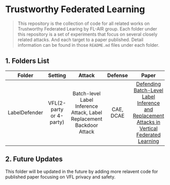 # Trustworthy Federated Learning

> This repository is the collection of code for all related works on Trustworthy Federated Learing by FL-AIR group.
> Each folder under this repository is a set of experiments that focus on several closely related attacks. And each target to a paper published. Detail information can be found in those `README.md` files under each folder.

## 1. Folders List
| Folder | Setting | Attack | Defense | Paper|
|:-:|:-:|:-:|:-:|:-:|
| LabelDefender | VFL(2-party or 4-party) | Batch-level Label Inference Attack, Label Replacement Backdoor Attack | CAE, DCAE | [Defending Batch-Level Label Inference and Replacement Attacks in Vertical Federated Learning](https://www.computer.org/csdl/journal/bd/5555/01/09833321/1F8uKhxrvNe) |

## 2. Future Updates
This folder will be updated in the future by adding more relavent code for published paper focusing on VFL privacy and safety.